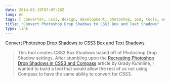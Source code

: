 ```yaml
---
date: 2014-02-19T07:07:28Z
lang: en
tags: [ converter, css3, design, development, photoshop, psd, tools, web ]
title: "Convert Photoshop Drop Shadows to CSS3 Box and Text Shadows"
type: link
---
```


[Convert Photoshop Drop Shadows to CSS3 Box and Text Shadows](http://melaniededon.com/psd-to-css3/)

> This tool creates CSS3 Box Shadows based off of Photoshop Drop Shadow
> settings. After stumbling upon the [Recreating Photoshop Drop Shadows
> in CSS3 and Compass](http://heygrady.com/blog/2011/08/06/recreating-photoshop-drop-shadows-in-css3-and-compass/)
> article by Grady Kuhnline, I wanted to build a tool that would allow
> the rest of us not using Compass to have the same ability to convert
> for CSS3.

